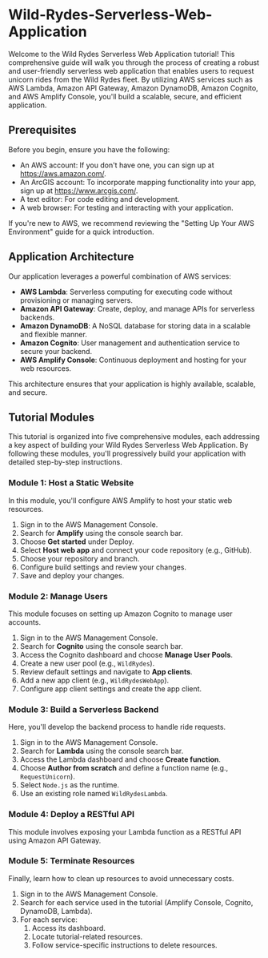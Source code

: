 # Wild-Rydes-Serverless-Web-Application

Welcome to the Wild Rydes Serverless Web Application tutorial! This comprehensive guide will walk you through the process of creating a robust and user-friendly serverless web application that enables users to request unicorn rides from the Wild Rydes fleet. By utilizing AWS services such as AWS Lambda, Amazon API Gateway, Amazon DynamoDB, Amazon Cognito, and AWS Amplify Console, you'll build a scalable, secure, and efficient application.

## Prerequisites

Before you begin, ensure you have the following:

- An AWS account: If you don't have one, you can sign up at https://aws.amazon.com/.
- An ArcGIS account: To incorporate mapping functionality into your app, sign up at https://www.arcgis.com/.
- A text editor: For code editing and development.
- A web browser: For testing and interacting with your application.

If you're new to AWS, we recommend reviewing the "Setting Up Your AWS Environment" guide for a quick introduction.

## Application Architecture

Our application leverages a powerful combination of AWS services:

- **AWS Lambda**: Serverless computing for executing code without provisioning or managing servers.
- **Amazon API Gateway**: Create, deploy, and manage APIs for serverless backends.
- **Amazon DynamoDB**: A NoSQL database for storing data in a scalable and flexible manner.
- **Amazon Cognito**: User management and authentication service to secure your backend.
- **AWS Amplify Console**: Continuous deployment and hosting for your web resources.

This architecture ensures that your application is highly available, scalable, and secure.

## Tutorial Modules

This tutorial is organized into five comprehensive modules, each addressing a key aspect of building your Wild Rydes Serverless Web Application. By following these modules, you'll progressively build your application with detailed step-by-step instructions.

### Module 1: Host a Static Website

In this module, you'll configure AWS Amplify to host your static web resources.

1. Sign in to the AWS Management Console.
2. Search for **Amplify** using the console search bar.
3. Choose **Get started** under Deploy.
4. Select **Host web app** and connect your code repository (e.g., GitHub).
5. Choose your repository and branch.
6. Configure build settings and review your changes.
7. Save and deploy your changes.

### Module 2: Manage Users

This module focuses on setting up Amazon Cognito to manage user accounts.

1. Sign in to the AWS Management Console.
2. Search for **Cognito** using the console search bar.
3. Access the Cognito dashboard and choose **Manage User Pools**.
4. Create a new user pool (e.g., `WildRydes`).
5. Review default settings and navigate to **App clients**.
6. Add a new app client (e.g., `WildRydesWebApp`).
7. Configure app client settings and create the app client.

### Module 3: Build a Serverless Backend

Here, you'll develop the backend process to handle ride requests.

1. Sign in to the AWS Management Console.
2. Search for **Lambda** using the console search bar.
3. Access the Lambda dashboard and choose **Create function**.
4. Choose **Author from scratch** and define a function name (e.g., `RequestUnicorn`).
5. Select `Node.js` as the runtime.
6. Use an existing role named `WildRydesLambda`.

### Module 4: Deploy a RESTful API

This module involves exposing your Lambda function as a RESTful API using Amazon API Gateway.

### Module 5: Terminate Resources

Finally, learn how to clean up resources to avoid unnecessary costs.

1. Sign in to the AWS Management Console.
2. Search for each service used in the tutorial (Amplify Console, Cognito, DynamoDB, Lambda).
3. For each service:
   1. Access its dashboard.
   2. Locate tutorial-related resources.
   3. Follow service-specific instructions to delete resources.
